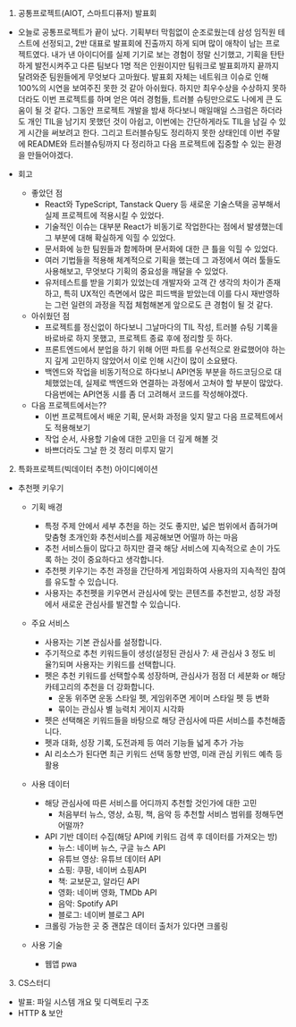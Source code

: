 1. 공통프로젝트(AIOT, 스마트디퓨저) 발표회
- 오늘로 공통프로젝트가 끝이 났다. 기획부터 막힘없이 순조로웠는데 삼성 임직원 테스트에 선정되고, 2반 대표로 발표회에 진출까지 하게 되며 많이 애착이 남는 프로젝트였다. 내가 낸 아이디어를 실제 기기로 보는 경험이 정말 신기했고, 기획을 탄탄하게 발전시켜주고 다른 팀보다 1명 적은 인원이지만 팀워크로 발표회까지 끝까지 달려와준 팀원들에게 무엇보다 고마웠다. 발표회 자체는 네트워크 이슈로 인해 100%의 시연을 보여주진 못한 것 같아 아쉬웠다. 하지만 최우수상을 수상하지 못하더라도 이번 프로젝트를 하며 얻은 여러 경험들, 트러블 슈팅만으로도 나에게 큰 도움이 될 것 같다. 그동안 프로젝트 개발을 밤새 하다보니 매일매일 스크럼은 하더라도 개인 TIL을 남기지 못했던 것이 아쉽고, 이번에는 간단하게라도 TIL을 남길 수 있게 시간을 써보려고 한다. 그리고 트러블슈팅도 정리하지 못한 상태인데 이번 주말에 README와 트러블슈팅까지 다 정리하고 다음 프로젝트에 집중할 수 있는 환경을 만들어야겠다.

- 회고
    - 좋았던 점
        - React와 TypeScript, Tanstack Query 등 새로운 기술스택을 공부해서 실제 프로젝트에 적용시킬 수 있었다.
        - 기술적인 이슈는 대부분 React가 비동기로 작업한다는 점에서 발생했는데 그 부분에 대해 확실하게 익힐 수 있었다.
        - 문서화에 능한 팀원들과 함께하며 문서화에 대한 큰 틀을 익힐 수 있었다.
        - 여러 기법들을 적용해 체계적으로 기획을 했는데 그 과정에서 여러 툴들도 사용해보고, 무엇보다 기획의 중요성을 깨달을 수 있었다.
        - 유저테스트를 받을 기회가 있었는데 개발자와 고객 간 생각의 차이가 존재하고, 특히 UX적인 측면에서 많은 피드백을 받았는데 이를 다시 재반영하는 그런 일련의 과정을 직접 체험해본게 앞으로도 큰 경험이 될 것 같다.
    - 아쉬웠던 점
        - 프로젝트를 정신없이 하다보니 그날마다의 TIL 작성, 트러블 슈팅 기록을 바로바로 하지 못했고, 프로젝트 종료 후에 정리할 듯 하다.
        - 프론트엔드에서 분업을 하기 위해 어떤 파트를 우선적으로 완료했어야 하는지 깊게 고민하지 않았어서 이로 인해 시간이 많이 소요됐다.
        - 백엔드와 작업을 비동기적으로 하다보니 API연동 부분을 하드코딩으로 대체했었는데, 실제로 백엔드와 연결하는 과정에서 고쳐야 할 부분이 많았다. 다음번에는 API연동 시를 좀 더 고려해서 코드를 작성해야겠다.
    - 다음 프로젝트에서는??
        - 이번 프로젝트에서 배운 기획, 문서화 과정을 잊지 말고 다음 프로젝트에서도 적용해보기
        - 작업 순서, 사용할 기술에 대한 고민을 더 깊게 해볼 것
        - 바쁘더라도 그날 한 것 정리 미루지 말기

2. 특화프로젝트(빅데이터 추천) 아이디에이션
- 추천펫 키우기
    - 기획 배경
        - 특정 주제 안에서 세부 추천을 하는 것도 좋지만, 넓은 범위에서 좁혀가며 맞춤형 초개인화 추천서비스를 제공해보면 어떨까 하는 마음
        - 추천 서비스들이 많다고 하지만 결국 해당 서비스에 지속적으로 손이 가도록 하는 것이 중요하다고 생각합니다.
        - 추천펫 키우기는 추천 과정을 간단하게 게임화하여 사용자의 지속적인 참여를 유도할 수 있습니다.
        - 사용자는 추천펫을 키우면서 관심사에 맞는 콘텐츠를 추천받고, 성장 과정에서 새로운 관심사를 발견할 수 있습니다.
        
    - 주요 서비스
        - 사용자는 기본 관심사를 설정합니다.
        - 주기적으로  추천 키워드들이 생성(설정된 관심사 7: 새 관심사 3 정도 비율?)되며 사용자는 키워드를 선택합니다.
        - 펫은 추천 키워드를 선택할수록 성장하며, 관심사가 점점 더 세분화 or 해당 카테고리의 추천을 더 강화합니다.
            - 운동 위주면 운동 스타일 펫, 게임위주면 게이머 스타일 펫 등 변화
            - 묶이는 관심사 별 능력치 게이지 시각화
        - 펫은 선택해온 키워드들을 바탕으로 해당 관심사에 따른 서비스를 추천해줍니다.
        - 펫과 대화, 성장 기록, 도전과제 등 여러 기능들 넓게 추가 가능
        - AI 리소스가 된다면 최근 키워드 선택 동향 반영, 미래 관심 키워드 예측 등 활용
        
    - 사용 데이터
        - 해당 관심사에 따른 서비스를 어디까지 추천할 것인가에 대한 고민
            - 처음부터 뉴스, 영상, 쇼핑, 책, 음악 등 추천할 서비스 범위를 정해두면 어떨까?
        - API 기반 데이터 수집(해당 API에 키워드 검색 후 데이터를 가져오는 방)
            - 뉴스: 네이버 뉴스, 구글 뉴스 API
            - 유튜브 영상: 유튜브 데이터 API
            - 쇼핑: 쿠팡, 네이버 쇼핑API
            - 책: 교보문고, 알라딘 API
            - 영화: 네이버 영화, TMDb API
            - 음악: Spotify API
            - 블로그: 네이버 블로그 API
        - 크롤링 가능한 곳 중 괜찮은 데이터 출처가 있다면 크롤링
        
    - 사용 기술
        - 웹앱 pwa

3. CS스터디
- 발표: 파일 시스템 개요 및 디렉토리 구조
- HTTP & 보안